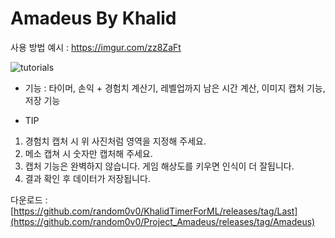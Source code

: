 # Amadeus By Khalid

사용 방법 예시 : https://imgur.com/zz8ZaFt


![tutorials](https://github.com/user-attachments/assets/0f444fa0-b20a-4437-bbd4-31b3776a81bf)



- 기능 : 타이머, 손익 + 경험치 계산기, 레벨업까지 남은 시간 계산, 이미지 캡처 기능, 저장 기능

- TIP

1. 경험치 캡처 시 위 사진처럼 영역을 지정해 주세요.
2. 메소 캡쳐 시 숫자만 캡처해 주세요.
3. 캡처 기능은 완벽하지 않습니다. 게임 해상도를 키우면 인식이 더 잘됩니다.
4. 결과 확인 후 데이터가 저장됩니다.



다운로드 : [https://github.com/random0v0/KhalidTimerForML/releases/tag/Last](https://github.com/random0v0/Project_Amadeus/releases/tag/Amadeus)
